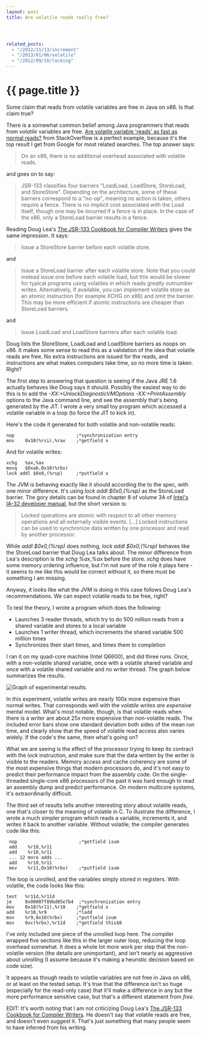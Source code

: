 ```yaml
---
layout: post
title: Are volatile reads really free?




related_posts:
  - "/2012/11/13/increment"
  - "/2013/01/06/volatile"
  - "/2012/09/10/locking"
---
```

{{ page.title }}
================

<p class="meta">Some claim that reads from volatile variables are free in Java on x86. Is that claim true?</p>

There is a somewhat common belief among Java programmers that reads from *volatile* variables are free. [Are volatile variable 'reads' as fast as normal reads?](http://stackoverflow.com/questions/1090311/are-volatile-variable-reads-as-fast-as-normal-reads) from StackOverflow is a perfect example, because it's the top result I get from Google for most related searches. The top answer says:

> On an x86, there is no additional overhead associated with volatile reads.

and goes on to say:

> JSR-133 classifies four barriers "LoadLoad, LoadStore, StoreLoad, and StoreStore". Depending on the architecture, some of these barriers correspond to a "no-op", meaning no action is taken, others require a fence. There is no implicit cost associated with the Load itself, though one may be incurred if a fence is in place. In the case of the x86, only a StoreLoad barrier results in a fence.

Reading Doug Lea's [The JSR-133 Cookbook for Compiler Writers](http://gee.cs.oswego.edu/dl/jmm/cookbook.html) gives the same impression. It says:

> Issue a StoreStore barrier before each volatile store.

and

> Issue a StoreLoad barrier after each volatile store. Note that you could instead issue one before each volatile load, but this would be slower for typical programs using volatiles in which reads greatly outnumber writes. Alternatively, if available, you can implement volatile store as an atomic instruction (for example XCHG on x86) and omit the barrier. This may be more efficient if atomic instructions are cheaper than StoreLoad barriers. 

and

> Issue LoadLoad and LoadStore barriers after each volatile load.

Doug lists the StoreStore, LoadLoad and LoadStore barriers as noops on x86. It makes some sense to read this as a validation of the idea that volatile reads are free. No extra instructions are issued for the reads, and instructions are what makes computers take time, so no more time is taken. Right?

The first step to answering that question is seeing if the Java JRE 1.6 actually behaves like Doug says it should. Possibly the easiest way to do this is to add the *-XX:+UnlockDiagnosticVMOptions -XX:+PrintAssembly* options to the Java command line, and see the assembly that's being generated by the JIT. I wrote a very small toy program which accessed a volatile variable in a loop (to force the JIT to kick in).

Here's the code it generated for both volatile and non-volatile reads:

    nop                       ;*synchronization entry
    mov    0x10(%rsi),%rax    ;*getfield x

And for volatile writes:

    xchg   %ax,%ax
    movq   $0xab,0x10(%rbx)
    lock addl $0x0,(%rsp)     ;*putfield x

The JVM is behaving exactly like it should according the to the spec, with one minor difference. It's using *lock addl $0x0,(%rsp)* as the StoreLoad barrier. The gory details can be found in chapter 8 of volume 3A of [Intel's IA-32 developer manual](http://www.intel.com/content/www/us/en/processors/architectures-software-developer-manuals.html), but the short version is:

> Locked operations are atomic with respect to all other memory operations and all externally visible events. \[...\] Locked instructions can be used to synchronize data written by one processor and read by another processor.

While *addl $0x0,(%rsp)* does nothing, *lock addl $0x0,(%rsp)* behaves like the StoreLoad barrier that Doug Lea talks about. The minor difference from Lea's description is the *xchg %ax,%ax* before the store. *xchg* does have some memory ordering influence, but I'm not sure of the role it plays here - it seems to me like this would be correct without it, so there must be something I am missing.

Anyway, it looks like what the JVM is doing in this case follows Doug Lea's recommendations. We can expect volatile reads to be free, right?

To test the theory, I wrote a program which does the following:

 * Launches 3 reader threads, which try to do 500 million reads from a shared variable and stores to a local variable
 * Launches 1 writer thread, which increments the shared variable 500 million times
 * Synchronizes their start times, and times them to completion

I ran it on my quad-core machine (Intel Q6600), and did three runs. Once, with a non-volatile shared variable, once with a volatile shared variable and once with a volatile shared variable and no writer thread. The graph below summarizes the results.

![Graph of experimental results.](https://s3.amazonaws.com/mbrooker-blog-images/volatile_results_graph.png)

In this experiment, volatile writes are nearly 100x more expensive than normal writes. That corresponds well with the *volatile writes are expensive* mental model. What's most notable, though, is that volatile reads when there is a writer are about 25x more expensive than non-volatile reads. The included error bars show one standard deviation both sides of the mean run time, and clearly show that the speed of volatile read access also varies widely. If the code's the same, then what's going on?

What we are seeing is the effect of the processor trying to keep its contract with the *lock* instruction, and make sure that the data written by the writer is visible to the readers. Memory access and cache coherency are some of the most expensive things that modern processors do, and it's not easy to predict their performance impact from the assembly code. On the single-threaded single-core x86 processors of the past it was hard enough to read an assembly dump and predict performance. On modern multicore systems, it's extraordinarily difficult.

The third set of results tells another interesting story about volatile reads, one that's closer to the meaning of volatile in C. To illustrate the difference, I wrote a much simpler program which reads a variable, increments it, and writes it back to another variable. Without volatile, the compiler generates code like this:

     nop                       ;*getfield isum
     add    %r10,%r11
     add    %r10,%r11
     ... 12 more adds ...
     add    %r10,%r11
     mov    %r11,0x10(%rbx)    ;*putfield isum

The loop is unrolled, and the variables simply stored in registers. With volatile, the code looks like this:

    test   %r11d,%r11d
    je     0x00007f89bd05e7b4  ;*synchronization entry
    mov    0x18(%r11),%r10    ;*getfield x
    add    %r10,%r9           ;*ladd
    mov    %r9,0x10(%rbx)     ;*putfield isum
    mov    0xc(%rbx),%r11d    ;*getfield this$0

I've only included one piece of the unrolled loop here. The compiler wrapped five sections like this in the larger outer loop, reducing the loop overhead somewhat. It does a whole lot more work per step that the non-volatile version (the details are unimportant), and isn't nearly as aggressive about unrolling (I assume because it's making a heuristic decision based on code size).

It appears as though reads to volatile variables are not free in Java on x86, or at least on the tested setup. It's true that the difference isn't so huge (especially for the read-only case) that it'll make a difference in any but the more performance sensitive case, but that's a different statement from *free*.

EDIT: It's worth noting that I am not criticizing Doug Lea's [The JSR-133 Cookbook for Compiler Writers](http://gee.cs.oswego.edu/dl/jmm/cookbook.html). He doesn't say that volatile reads are free, and doesn't even suggest it. That's just something that many people seem to have inferred from his writing.